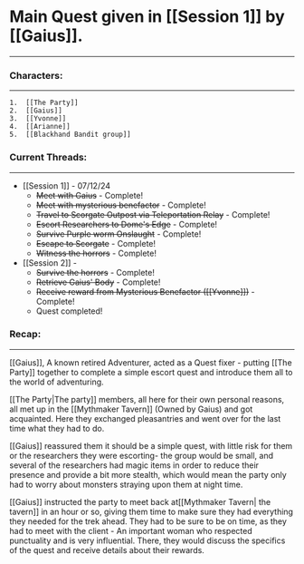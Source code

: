 
# Main Quest given in [[Session 1]] by [[Gaius]]. 
---
### Characters:
---
	1.  [[The Party]]
	2.  [[Gaius]]
	3.  [[Yvonne]] 
	4.  [[Arianne]]
	5.  [[Blackhand Bandit group]]

### Current Threads:
---
-  [[Session 1]] - 07/12/24
	- ~~Meet with Gaius~~ - Complete! 
	- ~~Meet with mysterious benefactor~~ - Complete!
	- ~~Travel to Scorgate Outpost via Teleportation Relay~~ - Complete!
	- ~~Escort Researchers to Dome's Edge~~ - Complete!
	- ~~Survive Purple worm Onslaught~~ - Complete!
	- ~~Escape to Scorgate~~ - Complete!
	- ~~Witness the horrors~~ - Complete!
- [[Session 2]] - 
	- ~~Survive the horrors~~ - Complete!
	- ~~Retrieve Gaius' Body~~ - Complete!
	- ~~Receive reward from Mysterious Benefactor ([[Yvonne]])~~ - Complete!
	- Quest completed!
### Recap:
---
[[Gaius]], A known retired Adventurer, acted as a Quest fixer - putting [[The Party]] together to complete a simple escort quest and introduce them all to the world of adventuring. 

[[The Party|The party]] members, all here for their own personal reasons, all met up in the [[Mythmaker Tavern]] (Owned by Gaius) and got acquainted. Here they exchanged pleasantries and went over for the last time what they had to do. 

[[Gaius]] reassured them it should be a simple quest, with little risk for them or the researchers they were escorting- the group would be small, and several of the researchers had magic items in order to reduce their presence and provide a bit more stealth, which would mean the party only had to worry about monsters straying upon them at night time. 

[[Gaius]] instructed the party to meet back at[[Mythmaker Tavern| the tavern]] in an hour or so, giving them time to make sure they had everything they needed for the trek ahead. They had to be sure to be on time, as they had to meet with the client - An important woman who respected punctuality and is very influential. There, they would discuss the specifics of the quest and receive details about their rewards. 







